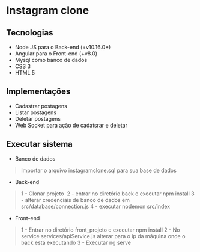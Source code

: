 # Instagram clone

## Tecnologias
- Node JS para o Back-end (+v10.16.0+)
- Angular para o Front-end (+v8.0)
- Mysql como banco de dados
- CSS 3
- HTML 5

## Implementações
- Cadastrar postagens
- Listar postagens
- Deletar postagens
- Web Socket para ação de  cadatsrar e deletar

## Executar sistema
- Banco de dados
> Importar o arquivo instagramclone.sql para sua base de dados

- Back-end
> 1 - Clonar projeto&nbsp;
> 2 - entrar no diretório back e executar npm install
> 3 - alterar credenciais de banco de dados em src/database/connection.js
> 4 - executar nodemon src/index

- Front-end
> 1 - Entrar no diretório front_projeto e executar npm install
> 2 - No service services/apiService.js alterar para o ip da máquina onde o back está executando
> 3 - Executar ng serve






